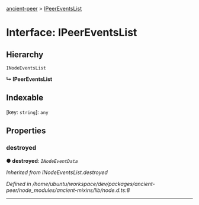 [ancient-peer](../README.md) > [IPeerEventsList](../interfaces/ipeereventslist.md)



# Interface: IPeerEventsList

## Hierarchy


 `INodeEventsList`

**↳ IPeerEventsList**







## Indexable

\[key: `string`\]:&nbsp;`any`

## Properties
<a id="destroyed"></a>

###  destroyed

**●  destroyed**:  *`INodeEventData`* 

*Inherited from INodeEventsList.destroyed*

*Defined in /home/ubuntu/workspace/dev/packages/ancient-peer/node_modules/ancient-mixins/lib/node.d.ts:8*





___


